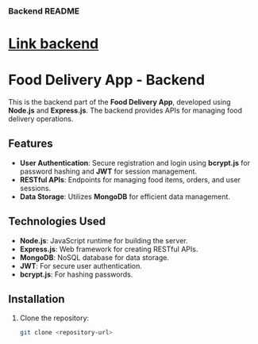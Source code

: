 ### Backend README
# [Link backend](https://food-delivery-app-backend-0yhr.onrender.com)
# Food Delivery App - Backend

This is the backend part of the **Food Delivery App**, developed using **Node.js** and **Express.js**. The backend provides APIs for managing food delivery operations.

## Features

- **User Authentication**: Secure registration and login using **bcrypt.js** for password hashing and **JWT** for session management.
- **RESTful APIs**: Endpoints for managing food items, orders, and user sessions.
- **Data Storage**: Utilizes **MongoDB** for efficient data management.

## Technologies Used

- **Node.js**: JavaScript runtime for building the server.
- **Express.js**: Web framework for creating RESTful APIs.
- **MongoDB**: NoSQL database for data storage.
- **JWT**: For secure user authentication.
- **bcrypt.js**: For hashing passwords.

## Installation

1. Clone the repository:
   ```bash
   git clone <repository-url>

